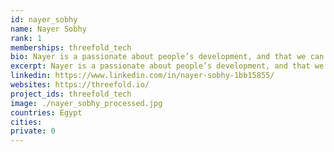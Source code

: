 ```yaml
---
id: nayer_sobhy
name: Nayer Sobhy
rank: 1
memberships: threefold_tech
bio: Nayer is a passionate about people’s development, and that we can be the change we want to see. After his B.Sc. in Business Management from Cairo University in Egypt, he got a postgraduate degree in Human resources management from The American University in Cairo, Egypt. Currently he is part of Threefold's family, managing cairo's office since June 2014. Project Coordinator fell in love with Threefold ThreeFold is about believing in people, empowering people and most importantly helping the planet by going green.
excerpt: Nayer is a passionate about people’s development, and that we can be the change we want to see.
linkedin: https://www.linkedin.com/in/nayer-sobhy-1bb15855/
websites: https://threefold.io/
project_ids: threefold_tech
image: ./nayer_sobhy_processed.jpg
countries: Egypt
cities:
private: 0
---
```

